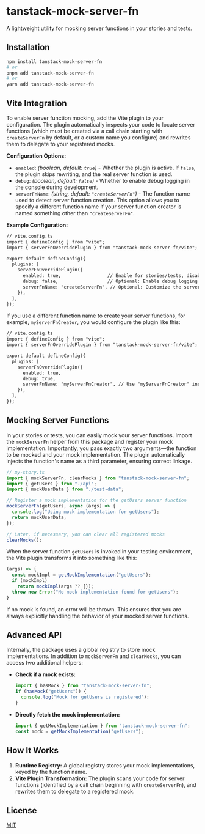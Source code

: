# tanstack-mock-server-fn

A lightweight utility for mocking server functions in your stories and tests.

## Installation

```bash
npm install tanstack-mock-server-fn
# or
pnpm add tanstack-mock-server-fn
# or
yarn add tanstack-mock-server-fn
```

## Vite Integration

To enable server function mocking, add the Vite plugin to your configuration. The plugin automatically inspects your code to locate server functions (which must be created via a call chain starting with `createServerFn` by default, or a custom name you configure) and rewrites them to delegate to your registered mocks.

**Configuration Options:**

- `enabled`: _(boolean, default: `true`)_ - Whether the plugin is active. If `false`, the plugin skips rewriting, and the real server function is used.
- `debug`: _(boolean, default: `false`)_ - Whether to enable debug logging in the console during development.
- `serverFnName`: _(string, default: `"createServerFn"`)_ - The function name used to detect server function creation. This option allows you to specify a different function name if your server function creator is named something other than `"createServerFn"`.

**Example Configuration:**

```ts:README.md
// vite.config.ts
import { defineConfig } from "vite";
import { serverFnOverridePlugin } from "tanstack-mock-server-fn/vite";

export default defineConfig({
  plugins: [
    serverFnOverridePlugin({
      enabled: true,                 // Enable for stories/tests, disable for production
      debug: false,                  // Optional: Enable debug logging during development
      serverFnName: "createServerFn", // Optional: Customize the server function creator name
    }),
  ],
});
```

If you use a different function name to create your server functions, for example, `myServerFnCreator`, you would configure the plugin like this:

```ts:README.md
// vite.config.ts
import { defineConfig } from "vite";
import { serverFnOverridePlugin } from "tanstack-mock-server-fn/vite";

export default defineConfig({
  plugins: [
    serverFnOverridePlugin({
      enabled: true,
      debug: true,
      serverFnName: "myServerFnCreator", // Use "myServerFnCreator" instead of "createServerFn"
    }),
  ],
});
```

## Mocking Server Functions

In your stories or tests, you can easily mock your server functions. Import the `mockServerFn` helper from this package and register your mock implementation. Importantly, you pass exactly two arguments—the function to be mocked and your mock implementation. The plugin automatically injects the function's name as a third parameter, ensuring correct linkage.

```ts:story.ts
// my-story.ts
import { mockServerFn, clearMocks } from "tanstack-mock-server-fn";
import { getUsers } from "./api";
import { mockUserData } from "./test-data";

// Register a mock implementation for the getUsers server function
mockServerFn(getUsers, async (args) => {
  console.log("Using mock implementation for getUsers");
  return mockUserData;
});

// Later, if necessary, you can clear all registered mocks
clearMocks();
```

When the server function `getUsers` is invoked in your testing environment, the Vite plugin transforms it into something like this:

```js:transformation.js
(args) => {
  const mockImpl = getMockImplementation("getUsers");
  if (mockImpl)
    return mockImpl(args ?? {});
  throw new Error("No mock implementation found for getUsers");
}
```

If no mock is found, an error will be thrown. This ensures that you are always explicitly handling the behavior of your mocked server functions.

## Advanced API

Internally, the package uses a global registry to store mock implementations. In addition to `mockServerFn` and `clearMocks`, you can access two additional helpers:

- **Check if a mock exists:**

  ```ts:advanced.ts
  import { hasMock } from "tanstack-mock-server-fn";
  if (hasMock("getUsers")) {
    console.log("Mock for getUsers is registered");
  }
  ```

- **Directly fetch the mock implementation:**
  ```ts:advanced2.ts
  import { getMockImplementation } from "tanstack-mock-server-fn";
  const mock = getMockImplementation("getUsers");
  ```

## How It Works

1. **Runtime Registry:** A global registry stores your mock implementations, keyed by the function name.
2. **Vite Plugin Transformation:** The plugin scans your code for server functions (identified by a call chain beginning with `createServerFn`), and rewrites them to delegate to a registered mock.

## License

[MIT](./LICENSE)
